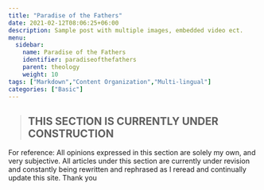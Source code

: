 ```yaml
---
title: "Paradise of the Fathers"
date: 2021-02-12T08:06:25+06:00
description: Sample post with multiple images, embedded video ect.
menu:
  sidebar:
    name: Paradise of the Fathers
    identifier: paradiseofthefathers
    parent: theology
    weight: 10
tags: ["Markdown","Content Organization","Multi-lingual"]
categories: ["Basic"]
---
```

>##       THIS SECTION IS CURRENTLY UNDER CONSTRUCTION

For reference: All opinions expressed in this section are solely my own, and very subjective. All articles under this section are currently under revision and constantly being rewritten and rephrased as I reread and continually update this site. Thank you
